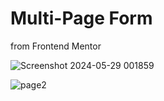 # Multi-Page Form 
<p>from Frontend Mentor</p>

![Screenshot 2024-05-29 001859](https://github.com/syntax019/multi-page-form/assets/138269565/1f810954-1974-4d79-9f50-f99ad65ddb37)

![page2](https://github.com/syntax019/multi-page-form/assets/138269565/884f5ed5-6a8f-4499-a5e4-1489e4872c75)
